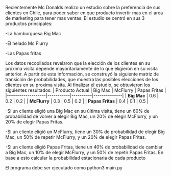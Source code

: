 Recientemente Mc Donalds realizo un  estudio sobre la preferencia de sus clientes en Chile, para poder saber en que producto invertir mas en el area de
marketing para tener mas ventas. El estudio se centró en sus 3 productos principales: 

-La hamburguesa Big Mac

-El helado Mc Flurry

-Las Papas fritas 

Los datos recopilados revelaron que la elección de los clientes en su próxima visita depende mayoritariamente de lo que eligieron en su visita anterior. A partir de esta información, se construyó la siguiente matriz de transición de probabilidades, que muestra las posibles elecciones de los clientes en su proxima visita. Al finalizar el estudio, se obtuvieron los siguientes resultados:
| Producto Actual   | Big Mac   | McFlurry | Papas Fritas |
|-------------------|-----------|----------|--------------|
| **Big Mac**       | 0.6       | 0.2      | 0.2          |
| **McFlurry**      | 0.3       | 0.5      | 0.2          |
| **Papas Fritas**  | 0.4       | 0.1      | 0.5          |

-Si un cliente eligió una Big Mac en su última visita, tiene un 60% de probabilidad de volver a elegir Big Mac, un 20% de elegir McFlurry, y un 20% de elegir Papas Fritas.

-Si un cliente eligió un McFlurry, tiene un 30% de probabilidad de elegir Big Mac, un 50% de repetir McFlurry, y un 20% de elegir Papas Fritas.

-Si un cliente eligió Papas Fritas, tiene un 40% de probabilidad de cambiar a Big Mac, un 10% de elegir McFlurry, y un 50% de repetir Papas Fritas.
En base a esto calcular la probabilidad estacionaria de cada producto

El programa debe ser ejecutado como python3 main.py
